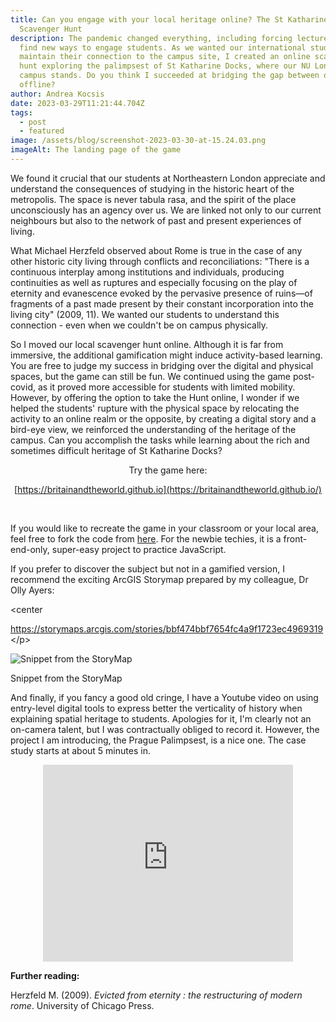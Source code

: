 ```yaml
---
title: Can you engage with your local heritage online? The St Katharine Docks
  Scavenger Hunt
description: The pandemic changed everything, including forcing lecturers to
  find new ways to engage students. As we wanted our international students to
  maintain their connection to the campus site, I created an online scavenger
  hunt exploring the palimpsest of St Katharine Docks, where our NU London
  campus stands. Do you think I succeeded at bridging the gap between online and
  offline?
author: Andrea Kocsis
date: 2023-03-29T11:21:44.704Z
tags:
  - post
  - featured
image: /assets/blog/screenshot-2023-03-30-at-15.24.03.png
imageAlt: The landing page of the game
---
```

We found it crucial that our students at Northeastern London appreciate and understand the consequences of studying in the historic heart of the metropolis. The space is never tabula rasa, and the spirit of the place unconsciously has an agency over us. We are linked not only to our current neighbours but also to the network of past and present experiences of living.

What Michael Herzfeld observed about Rome is true in the case of any other historic city living through conflicts and reconciliations: "There is a continuous interplay among institutions and individuals, producing continuities as well as ruptures and especially focusing on the play of eternity and evanescence evoked by the pervasive presence of ruins—of fragments of a past made present by their constant incorporation into the living city" (2009, 11). We wanted our students to understand this connection - even when we couldn't be on campus physically. 

So I moved our local scavenger hunt online. Although it is far from immersive, the additional gamification might induce activity-based learning. You are free to judge my success in bridging over the digital and physical spaces, but the game can still be fun.  We continued using the game post-covid, as it proved more accessible for students with limited mobility. However, by offering the option to take the Hunt online, I wonder if we helped the students' rupture with the physical space by relocating the activity to an online realm or the opposite, by creating a digital story and a bird-eye view, we reinforced the understanding of the heritage of the campus. Can you accomplish the tasks while learning about the rich and sometimes difficult heritage of St Katharine Docks? 

<center>T﻿ry the game here:

[https://britainandtheworld.github.io](https://britainandtheworld.github.io/)</center>﻿[](https://britainandtheworld.github.io/)

If you would like to recreate the game in your classroom or your local area, feel free to fork the code from [here](https://github.com/aurigandrea/nuscavengerhunt). For the newbie techies, it is a front-end-only, super-easy project to practice JavaScript. 

If you prefer to discover the subject but not in a gamified version, I recommend the exciting ArcGIS Storymap prepared by my colleague, Dr Olly Ayers:

<﻿center<p><https://storymaps.arcgis.com/stories/bbf474bbf7654fc4a9f1723ec4969319><﻿/p></center>[](https://storymaps.arcgis.com/stories/bbf474bbf7654fc4a9f1723ec4969319)

![Snippet from the StoryMap](/assets/blog/screenshot-2023-03-29-at-20.15.01.png "Snippet from the StoryMap")

Snippet from the StoryMap

And finally, if you fancy a good old cringe, I have a Youtube video on using entry-level digital tools to express better the verticality of history when explaining spatial heritage to students. Apologies for it, I'm clearly not an on-camera talent, but I was contractually obliged to record it. However, the project I am introducing, the Prague Palimpsest, is a nice one. The case study starts at about 5 minutes in. 

<center><iframe width="400\
" height="315" src="https://www.youtube.com/embed/6aLtKNnHlSU" title="YouTube video player" frameborder="0" allow="accelerometer; autoplay; clipboard-write; encrypted-media; gyroscope; picture-in-picture; web-share" allowfullscreen></iframe> </div></center>

**F﻿urther reading:**

Herzfeld M. (2009). *Evicted from eternity : the restructuring of modern rome*. University of Chicago Press.
